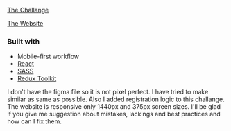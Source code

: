 [The Challange](https://www.frontendmentor.io/challenges/password-generator-app-Mr8CLycqjh)

[The Website](https://product-list5039.netlify.app/)

### Built with

- Mobile-first workflow
- [React](https://reactjs.org/)
- [SASS](https://sass-lang.com/)
- [Redux Toolkit](https://redux-toolkit.js.org/)

I don't have the figma file so it is not pixel perfect. I have tried to make similar as same as possible. Also I added registration logic to this challange. The website is responsive only 1440px and 375px screen sizes. I'll be glad if you give me suggestion about mistakes, lackings and best practices and how can I fix them.
